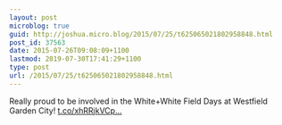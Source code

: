 ```yaml
---
layout: post
microblog: true
guid: http://joshua.micro.blog/2015/07/25/t625065021802958848.html
post_id: 37563
date: 2015-07-26T09:08:09+1100
lastmod: 2019-07-30T17:41:29+1100
type: post
url: /2015/07/25/t625065021802958848.html
---
```

Really proud to be involved in the White+White Field Days at Westfield Garden City! [t.co/xhRRjkVCp...](http://t.co/xhRRjkVCpC)
